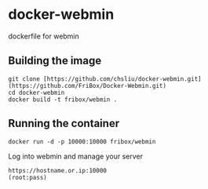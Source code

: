 # docker-webmin
dockerfile for webmin

## Building the image
```
git clone [https://github.com/chsliu/docker-webmin.git](https://github.com/FriBox/Docker-Webmin.git)
cd docker-webmin
docker build -t fribox/webmin .
```

## Running the container
```
docker run -d -p 10000:10000 fribox/webmin
```

Log into webmin and manage your server
```
https://hostname.or.ip:10000
(root:pass)
```
